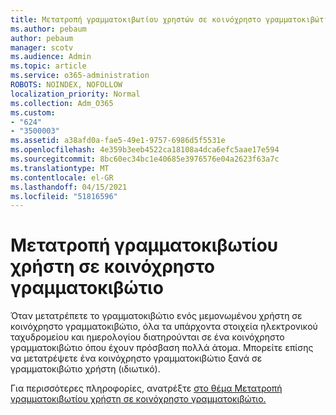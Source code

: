 ```yaml
---
title: Μετατροπή γραμματοκιβωτίου χρηστών σε κοινόχρηστο γραμματοκιβώτιο
ms.author: pebaum
author: pebaum
manager: scotv
ms.audience: Admin
ms.topic: article
ms.service: o365-administration
ROBOTS: NOINDEX, NOFOLLOW
localization_priority: Normal
ms.collection: Adm_O365
ms.custom:
- "624"
- "3500003"
ms.assetid: a38afd0a-fae5-49e1-9757-6986d5f5531e
ms.openlocfilehash: 4e359b3eeb4522ca18108a4dca6efc5aae17e594
ms.sourcegitcommit: 8bc60ec34bc1e40685e3976576e04a2623f63a7c
ms.translationtype: MT
ms.contentlocale: el-GR
ms.lasthandoff: 04/15/2021
ms.locfileid: "51816596"
---
```

# <a name="convert-a-user-mailbox-to-a-shared-mailbox"></a>Μετατροπή γραμματοκιβωτίου χρήστη σε κοινόχρηστο γραμματοκιβώτιο

Όταν μετατρέπετε το γραμματοκιβώτιο ενός μεμονωμένου χρήστη σε κοινόχρηστο γραμματοκιβώτιο, όλα τα υπάρχοντα στοιχεία ηλεκτρονικού ταχυδρομείου και ημερολογίου διατηρούνται σε ένα κοινόχρηστο γραμματοκιβώτιο όπου έχουν πρόσβαση πολλά άτομα. Μπορείτε επίσης να μετατρέψετε ένα κοινόχρηστο γραμματοκιβώτιο ξανά σε γραμματοκιβώτιο χρήστη (ιδιωτικό).
  
Για περισσότερες πληροφορίες, ανατρέξτε [στο θέμα Μετατροπή γραμματοκιβωτίου χρήστη σε κοινόχρηστο γραμματοκιβώτιο.](https://docs.microsoft.com/microsoft-365/admin/email/convert-user-mailbox-to-shared-mailbox)
  